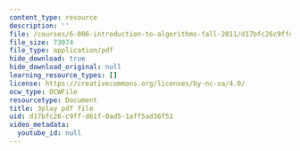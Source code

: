 ```yaml
---
content_type: resource
description: ''
file: /courses/6-006-introduction-to-algorithms-fall-2011/d17bfc26c9ffd61f0ad51aff5ad36f51_C5SPsY72_CM.pdf
file_size: 73074
file_type: application/pdf
hide_download: true
hide_download_original: null
learning_resource_types: []
license: https://creativecommons.org/licenses/by-nc-sa/4.0/
ocw_type: OCWFile
resourcetype: Document
title: 3play pdf file
uid: d17bfc26-c9ff-d61f-0ad5-1aff5ad36f51
video_metadata:
  youtube_id: null
---
```

